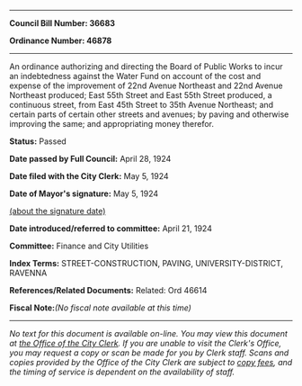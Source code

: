 

********

**Council Bill Number: 36683**
   
**Ordinance Number: 46878**
********

 An ordinance authorizing and directing the Board of Public Works to incur an indebtedness against the Water Fund on account of the cost and expense of the improvement of 22nd Avenue Northeast and 22nd Avenue Northeast produced; East 55th Street and East 55th Street produced, a continuous street, from East 45th Street to 35th Avenue Northeast; and certain parts of certain other streets and avenues; by paving and otherwise improving the same; and appropriating money therefor.

**Status:** Passed
   
**Date passed by Full Council:** April 28, 1924
   
**Date filed with the City Clerk:** May 5, 1924
   
**Date of Mayor's signature:** May 5, 1924
   
[(about the signature date)](/~public/approvaldate.htm)
   
   
   
**Date introduced/referred to committee:** April 21, 1924
   
**Committee:** Finance and City Utilities
   
   
**Index Terms:** STREET-CONSTRUCTION, PAVING, UNIVERSITY-DISTRICT, RAVENNA

**References/Related Documents:** Related: Ord 46614

**Fiscal Note:**_(No fiscal note available at this time)_
********

_No text for this document is available on-line. You may view this document at [the Office of the City Clerk](http://www.seattle.gov/leg/clerk/contactUs.htm). If you are unable to visit the Clerk's Office, you may request a copy or scan be made for you by Clerk staff. Scans and copies provided by the Office of the City Clerk are subject to [copy fees](http://clerk.seattle.gov/~public/clerkfees.htm), and the timing of service is dependent on the availability of staff._

